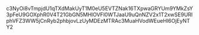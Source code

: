 c3NyOi8vTmpjdU1qTXdMakUyT1M0eU5EVTZNak16TXpwaGRYUm9YMkZsY3pFeU9GOXphR0V4T21GbGN5MHlOVFl0WTJaaU9uQnNZV2x1T2xwSE9URlphVFZ3WW5jCnRyb2phbjovLzUyMDEzMTRAc3MuaHVodWEueHl6OjEyNTY2
